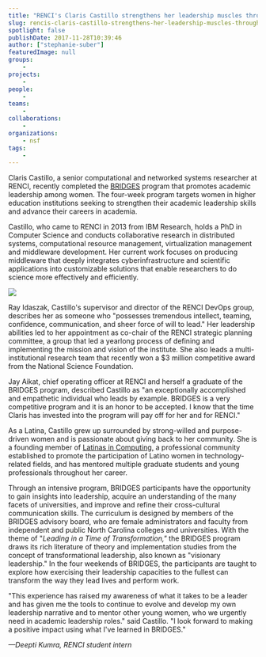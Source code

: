 ```yaml
---
title: "RENCI's Claris Castillo strengthens her leadership muscles through BRIDGES"
slug: rencis-claris-castillo-strengthens-her-leadership-muscles-through-bridges
spotlight: false
publishDate: 2017-11-28T10:39:46
author: ["stephanie-suber"]
featuredImage: null
groups:
    - 
projects:
    - 
people:
    - 
teams: 
    - 
collaborations:
    - 
organizations:
    - nsf
tags:
    - 
---
```


Claris Castillo, a senior computational and networked systems researcher at RENCI, recently completed the [BRIDGES](https://fridaycenter.unc.edu/noncreditprograms/bridges/) program that promotes academic leadership among women. The four-week program targets women in higher education institutions seeking to strengthen their academic leadership skills and advance their careers in academia.

Castillo, who came to RENCI in 2013 from IBM Research, holds a PhD in Computer Science and conducts collaborative research in distributed systems, computational resource management, virtualization management and middleware development. Her current work focuses on producing middleware that deeply integrates cyberinfrastructure and scientific applications into customizable solutions that enable researchers to do science more effectively and efficiently.

![](https://renci.org/wp-content/uploads/2017/11/claris-6-182x300.jpeg)

Ray Idaszak, Castillo's supervisor and director of the RENCI DevOps group, describes her as someone who "possesses tremendous intellect, teaming, confidence, communication, and sheer force of will to lead." Her leadership abilities led to her appointment as co-chair of the RENCI strategic planning committee, a group that led a yearlong process of defining and implementing the mission and vision of the institute. She also leads a multi-institutional research team that recently won a $3 million competitive award from the National Science Foundation.

Jay Aikat, chief operating officer at RENCI and herself a graduate of the BRIDGES program, described Castillo as "an exceptionally accomplished and empathetic individual who leads by example. BRIDGES is a very competitive program and it is an honor to be accepted. I know that the time Claris has invested into the program will pay off for her and for RENCI."

As a Latina, Castillo grew up surrounded by strong-willed and purpose-driven women and is passionate about giving back to her community. She is a founding member of [Latinas in Computing,](http://latinasincomputing.org/) a professional community established to promote the participation of Latino women in technology-related fields, and has mentored multiple graduate students and young professionals throughout her career.

Through an intensive program, BRIDGES participants have the opportunity to gain insights into leadership, acquire an understanding of the many facets of universities, and improve and refine their cross-cultural communication skills. The curriculum is designed by members of the BRIDGES advisory board, who are female administrators and faculty from independent and public North Carolina colleges and universities. With the theme of "_Leading in a Time of Transformation,"_ the BRIDGES program draws its rich literature of theory and implementation studies from the concept of transformational leadership, also known as "visionary leadership." In the four weekends of BRIDGES, the participants are taught to explore how exercising their leadership capacities to the fullest can transform the way they lead lives and perform work.

"This experience has raised my awareness of what it takes to be a leader and has given me the tools to continue to evolve and develop my own leadership narrative and to mentor other young women, who we urgently need in academic leadership roles." said Castillo. "I look forward to making a positive impact using what I've learned in BRIDGES."

_—Deepti Kumra, RENCI student intern_
